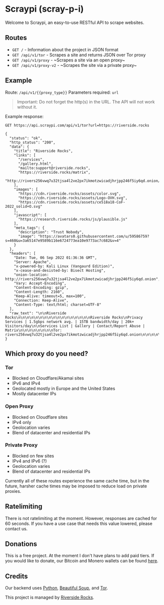 # Scraypi (scray-p-i)

Welcome to Scraypi, an easy-to-use RESTful API to scrape websites.

## Routes

* `GET /` - Information about the project in JSON format
* `GET /api/v1/tor` - Scrapes a site and returns JSON over Tor proxy
* `GET /api/v1/proxy` - ~Scrapes a site via an open proxy~
* `GET /api/v1/proxy-v2` - ~Scrapes the site via a private proxy~

## Example

Route: `/api/v1/{{proxy_type}}`
Parameters required: `url`

> Important: Do not forget the http(s) in the URL. The API will not work without it.

Example response:

`GET https://api.scraypi.com/api/v1/tor?url=https://riverside.rocks`

```
{
  "status": "ok",
  "http_status": "200",
  "data": {
    "title": "Riverside Rocks",
    "links": [
      "/services",
      "/gallery.html",
      "mailto:support@riverside.rocks",
      "https://riverside.rocks/matrix",
      "http://rivers256vwq7u32tjsa4l2ve2px7ikmotzwicadjhrjpp246f5iy6qd.onion/"
    ],
    "images": [
      "https://cdn.riverside.rocks/assets/color.svg",
      "https://cdn.riverside.rocks/assets/Logo-OVH.svg",
      "https://cdn.riverside.rocks/assets/ce518a18-CoF-2022_solid+O.svg"
    ],
    "javascript": [
      "https://research.riverside.rocks/js/plausible.js"
    ],
    "meta_tags": {
      "description": "Trust Nobody",
      "image": "https://avatars0.githubusercontent.com/u/59586759?s=460&u=3a65147e9589b116e6724773ea10e9773ac7c682&v=4"
    }
  },
  "headers": [
    "Date: Tue, 06 Sep 2022 01:36:36 GMT",
    "Server: Apache",
    "x-powered-by: Kali Linux (Vangaurd Edition)",
    "x-cease-and-desisted-by: Bisect Hosting",
    "onion-location: http://rivers256vwq7u32tjsa4l2ve2px7ikmotzwicadjhrjpp246f5iy6qd.onion",
    "Vary: Accept-Encoding",
    "Content-Encoding: gzip",
    "Content-Length: 2160",
    "Keep-Alive: timeout=5, max=100",
    "Connection: Keep-Alive",
    "Content-Type: text/html; charset=UTF-8"
  ],
  "raw_text": "\n\nRiverside Rocks\n\n\n\n\n\n\n\n\n\n\n\n\n\n\n\n\nRiverside Rocks\nPrivacy Services | 1.5gbps network avg. | 15TB bandwidth/day | 20k+ Visitors/day\n\nServices List | Gallery | Contact/Report Abuse | Matrix\n\n\n\n\n\n\n\nTor: rivers256vwq7u32tjsa4l2ve2px7ikmotzwicadjhrjpp246f5iy6qd.onion\n\n\n\n\n\n\n\n\n"
}
```

## Which proxy do you need?

### Tor
* Blocked on Cloudflare/Akamai sites
* IPv6 and IPv4
* Geolocated mostly in Europe and the United States
* Mostly datacenter IPs

### Open Proxy
* Blocked on Cloudflare sites
* IPv4 only
* Geolocation varies
* Blend of datacenter and residential IPs

### Private Proxy
* Blocked on few sites
* IPv4 and IPv6 (?)
* Geolocation varies
* Blend of datacenter and residential IPs

Currently all of these routes experience the same cache time, but in the future, harsher cache
times may be imposed to reduce load on private proxies.

## Ratelimiting

There is not ratelimiting at the moment. However, responses are cached for 60 seconds. If you have a use case that needs this value lowered, please contact us.

## Donations

This is a free project. At the moment I don't have plans to add paid tiers. If you would like to donate, our Bitcoin and Monero wallets can be found [here](https://riverside.rocks/services).

## Credits

Our backend uses [Python](https://python.org), [Beautiful Soup](https://beautiful-soup-4.readthedocs.io/en/latest/), and [Tor](https://www.torproject.org).

This project is managed by [Riverside Rocks](https://riverside.rocks).